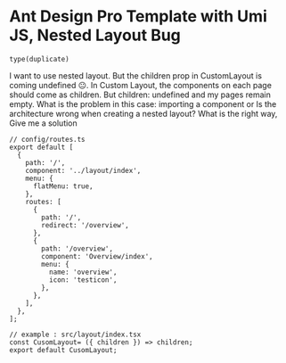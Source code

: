 # Ant Design Pro Template with Umi JS, Nested Layout Bug

`type(duplicate)`

I want to use nested layout. But the children prop in CustomLayout is coming undefined 😐.
In Custom Layout, the components on each page should come as children. But children: undefined and my pages remain empty. What is the problem in this case: importing a component or Is the architecture wrong when creating a nested layout?
What is the right way, Give me a solution

```
// config/routes.ts
export default [
  {
    path: '/',
    component: '../layout/index',
    menu: {
      flatMenu: true,
    },
    routes: [
      {
        path: '/',
        redirect: '/overview',
      },
      {
        path: '/overview',
        component: 'Overview/index',
        menu: {
          name: 'overview',
          icon: 'testicon',
        },
      },
    ],
  },
];

// example : src/layout/index.tsx
const CusomLayout= ({ children }) => children;
export default CusomLayout;
```
